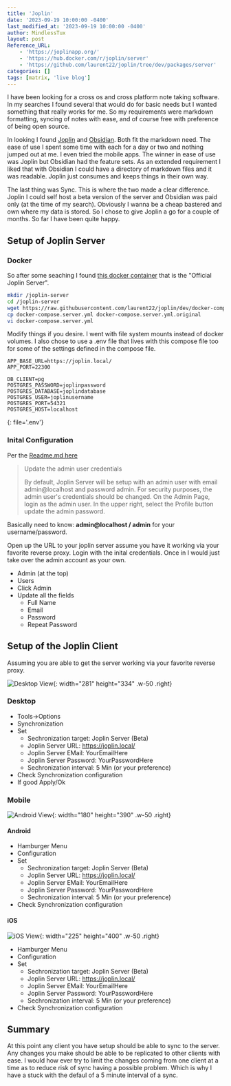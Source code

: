 ```yaml
---
title: 'Joplin'
date: '2023-09-19 10:00:00 -0400'
last_modified_at: '2023-09-19 10:00:00 -0400'
author: MindlessTux
layout: post
Reference_URL:
    - 'https://joplinapp.org/'
    - 'https://hub.docker.com/r/joplin/server'
    - 'https://github.com/laurent22/joplin/tree/dev/packages/server'
categories: []
tags: [matrix, 'live blog']
---
```


I have been looking for a cross os and cross platform note taking software.  In my searches I found several that would do for basic needs but I wanted something that really works for me.  So my requirements were markdown formatting, syncing of notes with ease, and of course free with preference of being open source.

<!--readmore-->

In looking I found [Joplin](https://joplinapp.org/) and [Obsidian](https://obsidian.md/).  Both fit the markdown need.  The ease of use I spent some time with each for a day or two and nothing jumped out at me.  I even tried the mobile apps.  The winner in ease of use was Joplin but Obsidian had the feature sets.  As an extended requirement I liked that with Obsidian I could have a directory of markdown files and it was readable.  Joplin just consumes and keeps things in their own way.

The last thing was Sync.  This is where the two made a clear difference.  Joplin I could self host a beta version of the server and Obsidian was paid only (at the time of my search).  Obviously I wanna be a cheap bastered and own where my data is stored.  So I chose to give Joplin a go for a couple of months.  So far I have been quite happy.

## Setup of Joplin Server
### Docker
So after some seaching I found [this docker container](https://hub.docker.com/r/joplin/server) that is the "Official Joplin Server".

```bash
mkdir /joplin-server
cd /joplin-server
wget https://raw.githubusercontent.com/laurent22/joplin/dev/docker-compose.server.yml
cp docker-compose.server.yml docker-compose.server.yml.original
vi docker-compose.server.yml
```

Modify things if you desire.  I went with file system mounts instead of docker volumes.  I also chose to use a .env file that lives with this compose file too for some of the settings defined in the compose file.

```
APP_BASE_URL=https://joplin.local/
APP_PORT=22300

DB_CLIENT=pg
POSTGRES_PASSWORD=joplinpassword
POSTGRES_DATABASE=joplindatabase
POSTGRES_USER=joplinusername
POSTGRES_PORT=54321
POSTGRES_HOST=localhost
```
{: file='.env'}

### Inital Configuration
Per the [Readme.md here](https://github.com/laurent22/joplin/tree/dev/packages/server)
>Update the admin user credentials
>
>By default, Joplin Server will be setup with an admin user with email admin@localhost and password admin. For security purposes, the admin user's credentials should be changed. On the Admin Page, login as the admin user. In the upper right, select the Profile button update the admin password.

Basically need to know: **admin@localhost / admin** for your username/password.

Open up the URL to your joplin server assume you have it working via your favorite reverse proxy.  Login with the inital credentials.  Once in I would just take over the admin account as your own.

- Admin (at the top)
- Users
- Click Admin
- Update all the fields
    - Full Name
    - Email
    - Password
    - Repeat Password


## Setup of the Joplin Client
Assuming you are able to get the server working via your favorite reverse proxy.

![Desktop View](/assets/img/post-joplin/joplin-desktop-client.png){: width="281" height="334" .w-50 .right}
### Desktop
- Tools->Options
- Synchronization
- Set
    - Sechronization target: Joplin Server (Beta)
    - Joplin Server URL: https://joplin.local/
    - Joplin Server EMail: YourEmailHere
    - Joplin Server Password: YourPasswordHere
    - Sechronization interval: 5 Min (or your preference)
- Check Synchronization configuration
- If good Apply/Ok

### Mobile
![Android View](/assets/img/post-joplin/joplin-mobile-client-android.png){: width="180" height="390" .w-50 .right}
#### Android
- Hamburger Menu
- Configuration
- Set
    - Sechronization target: Joplin Server (Beta)
    - Joplin Server URL: https://joplin.local/
    - Joplin Server EMail: YourEmailHere
    - Joplin Server Password: YourPasswordHere
    - Sechronization interval: 5 Min (or your preference)
- Check Synchronization configuration

#### iOS
![iOS View](/assets/img/post-joplin/joplin-mobile-client-ios.png){: width="225" height="400" .w-50 .right}
- Hamburger Menu
- Configuration
- Set
    - Sechronization target: Joplin Server (Beta)
    - Joplin Server URL: https://joplin.local/
    - Joplin Server EMail: YourEmailHere
    - Joplin Server Password: YourPasswordHere
    - Sechronization interval: 5 Min (or your preference)
- Check Synchronization configuration

## Summary
At this point any client you have setup should be able to sync to the server.  Any changes you make should be able to be replicated to other clients with ease.  I would how ever try to limit the changes coming from one client at a time as to reduce risk of sync having a possible problem.  Which is why I have a stuck with the defaul of a 5 minute interval of a sync.